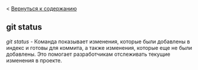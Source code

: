 < [Вернуться к содержанию](/readme.md)
## git status
*git status* - Команда показывает изменения, которые были добавлены в индекс и готовы для коммита, а также изменения, которые еще не были добавлены. Это помогает разработчикам отслеживать текущие изменения в проекте.

